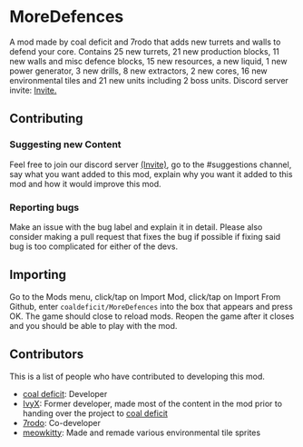 # MoreDefences
A mod made by coal deficit and 7rodo that adds new turrets and walls to defend your core. Contains 25 new turrets, 21 new production blocks, 11 new walls and misc defence blocks, 15 new resources, a new liquid, 1 new power generator, 3 new drills, 8 new extractors, 2 new cores, 16 new environmental tiles and 21 new units including 2 boss units. Discord server invite: [Invite.](https://discord.gg/eEtw5GF2dk)

## Contributing
### Suggesting new Content
Feel free to join our discord server [(Invite)](https://discord.gg/eEtw5GF2dk), go to the #suggestions channel, say what you want added to this mod, explain why you want it added to this mod and how it would improve this mod.
### Reporting bugs
Make an issue with the bug label and explain it in detail. Please also consider making a pull request that fixes the bug if possible if fixing said bug is too complicated for either of the devs.

## Importing
Go to the Mods menu, click/tap on Import Mod, click/tap on Import From Github, enter ``coaldeficit/MoreDefences`` into the box that appears and press OK. The game should close to reload mods. Reopen the game after it closes and you should be able to play with the mod.

## Contributors
This is a list of people who have contributed to developing this mod.
- [coal deficit](https://github.com/coaldeficit): Developer
- [IvyX](https://github.com/TheRealIvyX): Former developer, made most of the content in the mod prior to handing over the project to [coal deficit](https://github.com/coaldeficit)
- [7rodo](https://github.com/7rodo): Co-developer
- [meowkitty](https://github.com/meowkitty9694e): Made and remade various environmental tile sprites